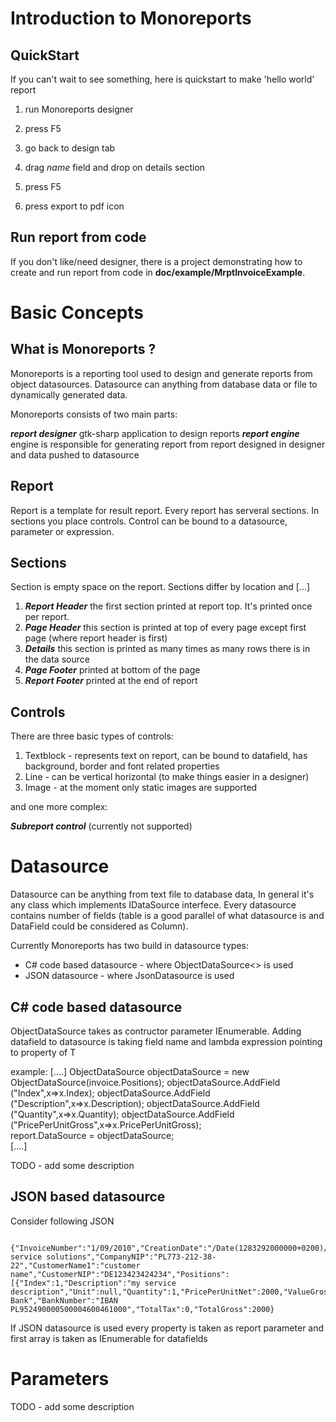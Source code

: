 Introduction to Monoreports
===========================

QuickStart
----------
If you can't wait to see something, here is quickstart to make 'hello world' report

1. run Monoreports designer

2. press F5

5. go back to design tab

6. drag *name* field and drop on details section

7. press F5

8. press export to pdf icon

Run report from code
--------------------
If you don't like/need designer, there is a project demonstrating how to create and run report from code in ****doc/example/MrptInvoiceExample****.

Basic Concepts
==============

What is Monoreports ?
---------------------
Monoreports is a reporting tool used to design and generate reports from object datasources. Datasource can anything from database data or file to dynamically generated data.

Monoreports consists of two main parts:

***report designer***  gtk-sharp application to design reports
***report engine***  engine is responsible for generating report from report designed in designer and data pushed to datasource

Report
------
Report is a template for result report. Every report has serveral sections. In sections you place controls.
Control can be bound to a datasource, parameter or expression.

Sections
--------

Section is empty space on the report. Sections differ by location and [...]

1. ***Report Header*** the first section printed at report top. It's printed once per report.
2. ***Page Header*** this section is printed at top of every page except first page (where report header is first)
3. ***Details*** this section is printed as many times as many rows there is in the data source
4. ***Page Footer*** printed at bottom of the page
5. ***Report Footer*** printed at the end of report

Controls
--------
There are three basic types of controls:

1. Textblock - represents text on report, can be bound to datafield, has background, border and font related properties
2. Line  - can be vertical horizontal (to make things easier in a designer)
3. Image - at the moment only static images are supported

and one more complex:

***Subreport control*** (currently not supported)

Datasource
==============
Datasource can be anything from text file to database data, In general it's any class which implements IDataSource interfece.
Every datasource contains number of fields (table  is a good parallel of what datasource is and DataField could be considered as Column).

Currently Monoreports has two build in datasource types:
- C# code based datasource - where ObjectDataSource<> is used
- JSON datasource - where JsonDatasource is used

C# code based datasource
-----------------
ObjectDataSource takes as contructor parameter IEnumerable<T>. 
Adding datafield to datasource is taking field name and lambda expression pointing to property of T

example:
                        [....]
			ObjectDataSource<InvoicePosition> objectDataSource = new ObjectDataSource<InvoicePosition>(invoice.Positions);
			objectDataSource.AddField ("Index",x=>x.Index);
			objectDataSource.AddField ("Description",x=>x.Description);
			objectDataSource.AddField ("Quantity",x=>x.Quantity);
			objectDataSource.AddField ("PricePerUnitGross",x=>x.PricePerUnitGross);					
			report.DataSource = objectDataSource;	
                        [....]

TODO - add some description

JSON based datasource
--------------------
Consider following JSON

              {"InvoiceNumber":"1/09/2010","CreationDate":"/Date(1283292000000+0200)/","SellDate":"/Date(1283292000000+0200)/","CompanyName1":"   service solutions","CompanyNIP":"PL773-212-38-22","CustomerName1":"customer name","CustomerNIP":"DE123423424234","Positions":[{"Index":1,"Description":"my service description","Unit":null,"Quantity":1,"PricePerUnitNet":2000,"ValueGross":2000,"TaxRate":0}],"BankName":"XYZ Bank","BankNumber":"IBAN PL952490000500004600461000","TotalTax":0,"TotalGross":2000}


If JSON datasource is used every property is taken as report parameter and first array is taken as IEnumerable<T> for datafields


Parameters
=========

TODO - add some description





